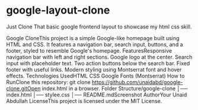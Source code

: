 # google-layout-clone
Just Clone That basic google frontend layout to showcase my html css skill.

Google CloneThis project is a simple Google-like homepage built using HTML and CSS. It features a navigation bar, search input, buttons, and a footer, styled to resemble Google's homepage.
FeaturesResponsive navigation bar with left and right sections.
Google logo at the center.
Search input with placeholder text.
Two action buttons below the search bar.
Fixed footer with useful links.
Modern styling using Montserrat font and hover effects.
Technologies UsedHTML
CSS
Google Fonts (Montserrat)
How to RunClone this repository:
git clone https://github.com/unaidabd/google-clone.gitOpen index.html in a browser.
Folder Structure/google-clone
│── index.html
│── stylee.css
│── README.mdScreenshot
AuthorYour Unaid Abdullah
LicenseThis project is licensed under the MIT License.

